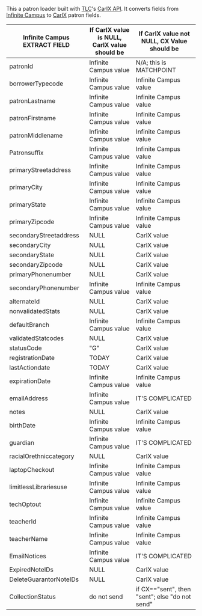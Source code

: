 This a patron loader built with [TLC](https://tlcdelivers.com/)'s [CarlX API](https://tlcdelivers.com/2016/06/21/carlx-api-version-1-7-8-released/). It converts fields from [Infinite Campus](https://www.infinitecampus.com/) to [CarlX](https://tlcdelivers.com/carlsystem/) patron fields. 

|Infinite Campus EXTRACT FIELD   |If CarlX value is NULL, CarlX value should be |If CarlX value not NULL, CX Value should be |  
|-----|-----|-----|
|patronId|Infinite Campus value |N/A; this is MATCHPOINT|
|borrowerTypecode|Infinite Campus value |Infinite Campus value|
|patronLastname|Infinite Campus value |Infinite Campus value|
|patronFirstname|Infinite Campus value |Infinite Campus value|
|patronMiddlename|Infinite Campus value |Infinite Campus value |
|Patronsuffix|Infinite Campus value |Infinite Campus value |
|primaryStreetaddress|Infinite Campus value |Infinite Campus value |
|primaryCity|Infinite Campus value |Infinite Campus value |
|primaryState|Infinite Campus value |Infinite Campus value |
|primaryZipcode|Infinite Campus value |Infinite Campus value |
|secondaryStreetaddress|NULL |CarlX value |		
|secondaryCity|NULL |	CarlX	value |
|secondaryState|NULL |CarlX value |		
|secondaryZipcode|NULL |CarlX value |		
|primaryPhonenumber|NULL |CarlX value |		
|secondaryPhonenumber|Infinite Campus value |Infinite Campus value |		
|alternateId|NULL |CarlX value |		
|nonvalidatedStats|NULL |CarlX value |		
|defaultBranch|Infinite Campus value |Infinite Campus value |		
|validatedStatcodes|NULL |CarlX value |		
|statusCode|"G" |CarlX value |		
|registrationDate|TODAY |CarlX value |		
|lastActiondate|TODAY |CarlX value |		
|expirationDate|Infinite Campus value |Infinite Campus value |		
|emailAddress|Infinite Campus value |IT'S COMPLICATED |		
|notes|NULL |CarlX value |		
|birthDate|Infinite Campus value |Infinite Campus value |		
|guardian|Infinite Campus value |	IT'S COMPLICATED |		
|racialOrethniccategory|NULL |CarlX value |		
|laptopCheckout|Infinite Campus value |Infinite Campus value |		
|limitlessLibrariesuse|Infinite Campus value |Infinite Campus value |		
|techOptout|Infinite Campus value |Infinite Campus value |		
|teacherId|Infinite Campus value |Infinite Campus value |		
|teacherName|Infinite Campus value |Infinite Campus value |		
|EmailNotices|Infinite Campus value |IT'S COMPLICATED |		
|ExpiredNoteIDs|NULL |CarlX value |		
|DeleteGuarantorNoteIDs|NULL |CarlX value |		
|CollectionStatus|do not send |if CX=="sent", then "sent"; else "do not send" |				
